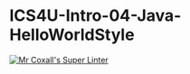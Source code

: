 # ICS4U-Intro-04-Java-HelloWorldStyle
[![Mr Coxall's Super Linter](https://github.com/ICS4U-Programming-Sophie-Student/Intro-04-Java-HelloWorldStyle/workflows/Mr%20Coxall's%20Super%20Linter/badge.svg)](https://github.com/ICS4U-Programming-Sophie-Student/Intro-04-Java-HelloWorldStyle/actions/)

